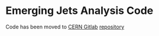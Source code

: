 # Emerging Jets Analysis Code

Code has been moved to [CERN Gitlab](https://gitlab.cern.ch/) [repository](https://gitlab.cern.ch/yichen/EMJ)
